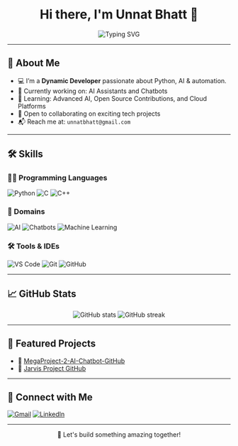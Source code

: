 <h1 align="center">Hi there, I'm Unnat Bhatt 👋</h1>

<p align="center">
  <img src="https://readme-typing-svg.herokuapp.com?font=Fira+Code&pause=1000&color=58A6FF&center=true&vCenter=true&lines=Dynamic+Developer+%F0%9F%94%AB;AI+Enthusiast+%F0%9F%96%A5%EF%B8%8F;Learning+%7C+Building+%7C+Creating" alt="Typing SVG" />
</p>

---

## 🚀 About Me

- 💻 I’m a **Dynamic Developer** passionate about Python, AI & automation.
- 🔭 Currently working on: AI Assistants and Chatbots
- 🌱 Learning: Advanced AI, Open Source Contributions, and Cloud Platforms
- 🤝 Open to collaborating on exciting tech projects
- 📬 Reach me at: `unnatbhatt@gmail.com`

---

## 🛠️ Skills

### 👨‍💻 Programming Languages
![Python](https://img.shields.io/badge/Python-%2314354C.svg?style=flat&logo=python&logoColor=white)
![C](https://img.shields.io/badge/C-%2300599C.svg?style=flat&logo=c&logoColor=white)
![C++](https://img.shields.io/badge/C++-%2300599C.svg?style=flat&logo=c%2B%2B&logoColor=white)

### 🧠 Domains
![AI](https://img.shields.io/badge/Artificial%20Intelligence-blueviolet)
![Chatbots](https://img.shields.io/badge/Chatbots-orange)
![Machine Learning](https://img.shields.io/badge/Machine%20Learning-brightgreen)

### 🛠️ Tools & IDEs
![VS Code](https://img.shields.io/badge/VS%20Code-%23007ACC.svg?style=flat&logo=visual-studio-code&logoColor=white)
![Git](https://img.shields.io/badge/Git-F05032?style=flat&logo=git&logoColor=white)
![GitHub](https://img.shields.io/badge/GitHub-181717?style=flat&logo=github&logoColor=white)

---

## 📈 GitHub Stats

<p align="center">
  <img src="https://github-readme-stats.vercel.app/api?username=unnat-bhatt&show_icons=true&theme=tokyonight" alt="GitHub stats" />
  <img src="https://github-readme-streak-stats.herokuapp.com/?user=unnat-bhatt&theme=tokyonight" alt="GitHub streak" />
</p>

---

## 📌 Featured Projects

- 🧠 [MegaProject-2-AI-Chatbot-GitHub](https://github.com/unnat-bhatt/MegaProject-2-AI-Chatbot-GitHub)
- 🤖 [Jarvis Project GitHub](https://github.com/unnat-bhatt/jarvis_project_github)

---

## 🔗 Connect with Me

[![Gmail](https://img.shields.io/badge/Gmail-D14836?style=flat&logo=gmail&logoColor=white)](mailto:unnatbhatt@gmail.com)
[![LinkedIn](https://img.shields.io/badge/LinkedIn-blue?style=flat&logo=linkedin&logoColor=white)](https://linkedin.com/in/unnat-bhatt-0b8582367)

---

<p align="center">🚀 Let's build something amazing together!</p>

